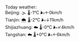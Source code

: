 Today weather:  
Beijing: 🌫  🌡️-1°C 🌬️←0km/h  
Tianjin: 🌨  🌡️-2°C 🌬️↓11km/h  
Shijiazhuang: ☁️   🌡️-0°C 🌬️↙4km/h  
Tangshan: ☁️   🌡️+0°C 🌬️←6km/h  
